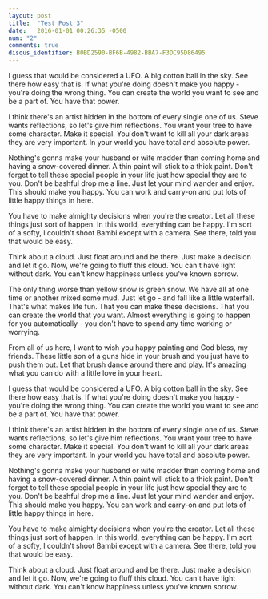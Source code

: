 ```yaml
---
layout: post
title:  "Test Post 3"
date:   2016-01-01 00:26:35 -0500
num: "2"
comments: true
disqus_identifier: B0BD2590-BF6B-4982-BBA7-F3DC95D86495
---
```

I guess that would be considered a UFO. A big cotton ball in the sky. See there how easy that is. If what you're doing doesn't make you happy - you're doing the wrong thing. You can create the world you want to see and be a part of. You have that power.

I think there's an artist hidden in the bottom of every single one of us. Steve wants reflections, so let's give him reflections. You want your tree to have some character. Make it special. You don't want to kill all your dark areas they are very important. In your world you have total and absolute power.

Nothing's gonna make your husband or wife madder than coming home and having a snow-covered dinner. A thin paint will stick to a thick paint. Don't forget to tell these special people in your life just how special they are to you. Don't be bashful drop me a line. Just let your mind wander and enjoy. This should make you happy. You can work and carry-on and put lots of little happy things in here.

You have to make almighty decisions when you're the creator. Let all these things just sort of happen. In this world, everything can be happy. I'm sort of a softy, I couldn't shoot Bambi except with a camera. See there, told you that would be easy.

Think about a cloud. Just float around and be there. Just make a decision and let it go. Now, we're going to fluff this cloud. You can't have light without dark. You can't know happiness unless you've known sorrow.

The only thing worse than yellow snow is green snow. We have all at one time or another mixed some mud. Just let go - and fall like a little waterfall. That's what makes life fun. That you can make these decisions. That you can create the world that you want. Almost everything is going to happen for you automatically - you don't have to spend any time working or worrying.

From all of us here, I want to wish you happy painting and God bless, my friends. These little son of a guns hide in your brush and you just have to push them out. Let that brush dance around there and play. It's amazing what you can do with a little love in your heart.

I guess that would be considered a UFO. A big cotton ball in the sky. See there how easy that is. If what you're doing doesn't make you happy - you're doing the wrong thing. You can create the world you want to see and be a part of. You have that power.

I think there's an artist hidden in the bottom of every single one of us. Steve wants reflections, so let's give him reflections. You want your tree to have some character. Make it special. You don't want to kill all your dark areas they are very important. In your world you have total and absolute power.

Nothing's gonna make your husband or wife madder than coming home and having a snow-covered dinner. A thin paint will stick to a thick paint. Don't forget to tell these special people in your life just how special they are to you. Don't be bashful drop me a line. Just let your mind wander and enjoy. This should make you happy. You can work and carry-on and put lots of little happy things in here.

You have to make almighty decisions when you're the creator. Let all these things just sort of happen. In this world, everything can be happy. I'm sort of a softy, I couldn't shoot Bambi except with a camera. See there, told you that would be easy.

Think about a cloud. Just float around and be there. Just make a decision and let it go. Now, we're going to fluff this cloud. You can't have light without dark. You can't know happiness unless you've known sorrow.